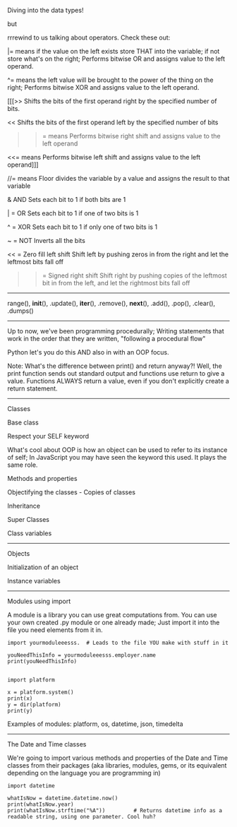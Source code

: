 Diving into the data types!

but

rrrewind to us talking about operators. Check these out:

|= 	means if the value on the left exists store THAT into the variable; if not store what's on the right; Performs bitwise OR and assigns value to the left operand.

^= 	means the left value will be brought to the power of the thing on the right; Performs bitwise XOR and assigns value to the left operand.

[[[>> 	Shifts the bits of the first operand right by the specified number of bits.

<< 	Shifts the bits of the first operand left by the specified number of bits

>>= means Performs bitwise right shift and assigns value to the left operand

<<= means Performs bitwise left shift and assigns value to the left operand]]]

//= means Floor divides the variable by a value and assigns the result to that variable

&	AND	Sets each bit to 1 if both bits are 1

| =	OR	Sets each bit to 1 if one of two bits is 1

^ = XOR	Sets each bit to 1 if only one of two bits is 1

~ =	NOT	Inverts all the bits

<< = Zero fill left shift	Shift left by pushing zeros in from the right and let the leftmost bits fall off

>> = Signed right shift	Shift right by pushing copies of the leftmost bit in from the left, and let the rightmost bits fall off

---
range(), __init__(), .update(), __iter__(), .remove(), __next__(), .add(), .pop(), .clear(), .dumps()

---
Up to now, we've been programming procedurally; Writing statements that work in the order that they are written, "following a procedural flow"

Python let's you do this AND also in with an OOP focus. 

Note: What's the difference between print() and return anyway?! Well, the print function sends out standard output and functions use return to give a value. Functions ALWAYS return a value, even if you don't explicitly create a return statement. 

---
Classes

Base class

Respect your SELF keyword

What's cool about OOP is how an object can be used to refer to its instance of self; In JavaScript you may have seen the keyword this used. It plays the same role.

Methods and properties

Objectifying the classes - Copies of classes

Inheritance

Super Classes

Class variables

---
Objects

Initialization of an object 

Instance variables

---
Modules using import

A module is a library you can use great computations from. You can use your own created .py module or one already made; Just import it into the file you need elements from it in.
	
	import yourmoduleeesss.  # Leads to the file YOU make with stuff in it

	youNeedThisInfo = yourmoduleeesss.employer.name
	print(youNeedThisInfo)


	import platform

	x = platform.system()
	print(x)
	y = dir(platform)
	print(y)

Examples of modules: platform, os, datetime, json, timedelta

---
The Date and Time classes

We're going to import various methods and properties of the Date and Time classes from their packages (aka libraries, modules, gems, or its equivalent depending on the language you are programming in)

	import datetime

	whatIsNow = datetime.datetime.now()
	print(whatIsNow.year)	
	print(whatIsNow.strftime("%A"))			# Returns datetime info as a readable string, using one parameter. Cool huh?






